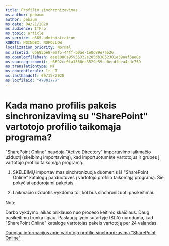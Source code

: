 ```yaml
---
title: Profilio sinchronizavimas
ms.author: pebaum
author: pebaum
ms.date: 04/21/2020
ms.audience: ITPro
ms.topic: article
ms.service: o365-administration
ROBOTS: NOINDEX, NOFOLLOW
localization_priority: Normal
ms.assetid: 6b695be8-eaf5-44ff-b0ae-1e0d89e7ab36
ms.openlocfilehash: eee1080a95955332e205db3852381e39aaf5ae0e
ms.sourcegitcommit: c6692ce0fa1358ec3529e59ca0ecdfdea4cdc759
ms.translationtype: MT
ms.contentlocale: lt-LT
ms.lasthandoff: 09/15/2020
ms.locfileid: "47801777"
---
```

# <a name="when-do-my-profile-changes-sync-to-the-sharepoint-user-profile-application"></a>Kada mano profilis pakeis sinchronizavimą su "SharePoint" vartotojo profilio taikomąja programa?

"SharePoint Online" naudoja "Active Directory" importavimo laikmačio užduotį (skelbimų importavimą), kad importuotumėte vartotojus ir grupes į vartotojo profilio taikomąją programą. 
  
1. SKELBIMŲ importavimas sinchronizuoja duomenis iš "SharePoint Online" katalogų parduotuvės į vartotojo profilio taikomąją programą. Šie pokyčiai apdorojami paketais.
    
2. Laikmačio užduotis vykdoma tol, kol bus sinchronizuoti pasikeitimai.
    
> [!NOTE]
> Darbo vykdymo laikas priklauso nuo proceso keitimo skaičiaus. Daug pasikeitimų trunka ilgiau. Paslaugų lygio sutartyje (SLA) nurodoma, kad "SharePoint Online" kataloge vartotojas pakeis vartotoją per 24 valandas. 
  
[Daugiau informacijos apie vartotojo profilio sinchronizavimą "SharePoint Online"](https://go.microsoft.com/fwlink/?linkid=875671)
  

